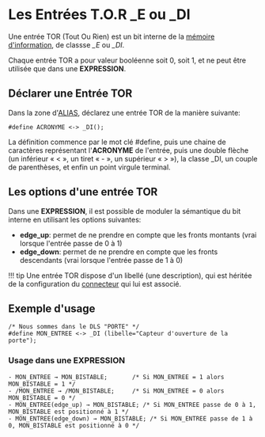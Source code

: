 # Les Entrées T.O.R _E ou _DI

Une entrée TOR (Tout Ou Rien) est un bit interne de la [mémoire d'information](dls.md#memoire-d'informations), de classse *_E* ou *_DI*.

Chaque entrée TOR a pour valeur booléenne soit 0, soit 1, et ne peut être utilisée que dans une **EXPRESSION**.

## Déclarer une Entrée TOR

Dans la zone d'[ALIAS](dls_acronymes.md), déclarez une entrée TOR de la manière suivante:

    #define ACRONYME <-> _DI();

La définition commence par le mot clé #define, puis une chaine de caractères représentant l'**ACRONYME** de l'entrée, puis une double flèche (un inférieur « < », un tiret « - », un supérieur « > »),
la classe _DI, un couple de parenthèses, et enfin un point virgule terminal.

## Les options d'une entrée TOR

Dans une **EXPRESSION**, il est possible de moduler la sémantique du bit interne en utilisant les options suivantes:

* **edge_up**: permet de ne prendre en compte que les fronts montants (vrai lorsque l'entrée passe de 0 à 1)
* **edge_down**: permet de ne prendre en compte que les fronts descendants (vrai lorsque l'entrée passe de 1 à 0)

!!! tip
    Une entrée TOR dispose d'un libellé (une description), qui est héritée de la configuration du [connecteur](connecteurs.md) qui lui est associé.

## Exemple d'usage

    /* Nous sommes dans le DLS "PORTE" */
    #define MON_ENTREE <-> _DI (libelle="Capteur d'ouverture de la porte");

### Usage dans une EXPRESSION

    - MON_ENTREE → MON_BISTABLE;       /* Si MON_ENTREE = 1 alors MON_BISTABLE = 1 */
    - /MON_ENTREE → /MON_BISTABLE;     /* Si MON_ENTREE = 0 alors MON_BISTABLE = 0 */
    - MON_ENTREE(edge_up) → MON_BISTABLE; /* Si MON_ENTREE passe de 0 à 1, MON_BISTABLE est positionné à 1 */
    - MON_ENTREE(edge_down) → MON_BISTABLE; /* Si MON_ENTREE passe de 1 à 0, MON_BISTABLE est positionné à 0 */

